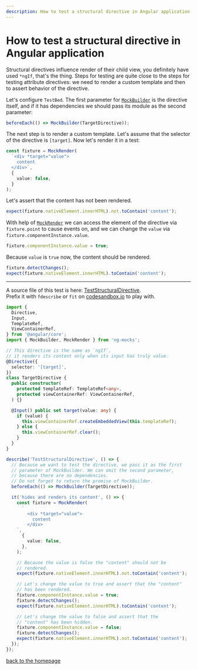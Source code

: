 ```yaml
---
description: How to test a structural directive in Angular application
---
```


# How to test a structural directive in Angular application

Structural directives influence render of their child view, you definitely have used `*ngIf`, that's the thing.
Steps for testing are quite close to the steps for testing attribute directives: we need to render a custom template and
then to assert behavior of the directive.

Let's configure `TestBed`. The first parameter for [`MockBuilder`](https://www.npmjs.com/package/ng-mocks#mockbuilder) is the directive itself,
and if it has dependencies we should pass its module as the second parameter:

```typescript
beforeEach(() => MockBuilder(TargetDirective));
```

The next step is to render a custom template. Let's assume that the selector of the directive is `[target]`.
Now let's render it in a test:

```typescript
const fixture = MockRender(
  `<div *target="value">
    content
  </div>`,
  {
    value: false,
  }
);
```

Let's assert that the content has not been rendered.

```typescript
expect(fixture.nativeElement.innerHTML).not.toContain('content');
```

With help of [`MockRender`](https://www.npmjs.com/package/ng-mocks#mockrender) we can access the element of the directive via `fixture.point` to cause events on,
and we can change the `value` via `fixture.componentInstance.value`.

```typescript
fixture.componentInstance.value = true;
```

Because `value` is `true` now, the content should be rendered.

```typescript
fixture.detectChanges();
expect(fixture.nativeElement.innerHTML).toContain('content');
```

---

A source file of this test is here:
[TestStructuralDirective](https://github.com/ike18t/ng-mocks/blob/master/examples/TestStructuralDirective/test.spec.ts).<br>
Prefix it with `fdescribe` or `fit` on
[codesandbox.io](https://codesandbox.io/s/github/ng-mocks/examples?file=/src/examples/TestStructuralDirective/test.spec.ts)
to play with.

```typescript
import {
  Directive,
  Input,
  TemplateRef,
  ViewContainerRef,
} from '@angular/core';
import { MockBuilder, MockRender } from 'ng-mocks';

// This directive is the same as `ngIf`,
// it renders its content only when its input has truly value.
@Directive({
  selector: '[target]',
})
class TargetDirective {
  public constructor(
    protected templateRef: TemplateRef<any>,
    protected viewContainerRef: ViewContainerRef,
  ) {}

  @Input() public set target(value: any) {
    if (value) {
      this.viewContainerRef.createEmbeddedView(this.templateRef);
    } else {
      this.viewContainerRef.clear();
    }
  }
}

describe('TestStructuralDirective', () => {
  // Because we want to test the directive, we pass it as the first
  // parameter of MockBuilder. We can omit the second parameter,
  // because there are no dependencies.
  // Do not forget to return the promise of MockBuilder.
  beforeEach(() => MockBuilder(TargetDirective));

  it('hides and renders its content', () => {
    const fixture = MockRender(
      `
        <div *target="value">
          content
        </div>
    `,
      {
        value: false,
      },
    );

    // Because the value is false the "content" should not be
    // rendered.
    expect(fixture.nativeElement.innerHTML).not.toContain('content');

    // Let's change the value to true and assert that the "content"
    // has been rendered.
    fixture.componentInstance.value = true;
    fixture.detectChanges();
    expect(fixture.nativeElement.innerHTML).toContain('content');

    // Let's change the value to false and assert that the
    // "content" has been hidden.
    fixture.componentInstance.value = false;
    fixture.detectChanges();
    expect(fixture.nativeElement.innerHTML).not.toContain('content');
  });
});
```

[back to the homepage](./)
